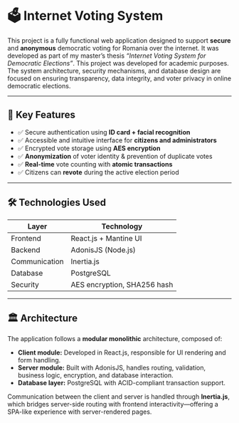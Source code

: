 # 🗳️ Internet Voting System

This project is a fully functional web application designed to support **secure** and **anonymous** democratic voting for Romania over the internet. It was developed as part of my master’s thesis _“Internet Voting System for Democratic Elections”_. This project was developed for academic purposes. The system architecture, security mechanisms, and database design are focused on ensuring transparency, data integrity, and voter privacy in online democratic elections.

---

## 🧩 Key Features

- ✅ Secure authentication using **ID card + facial recognition**
- ✅ Accessible and intuitive interface for **citizens and administrators**
- ✅ Encrypted vote storage using **AES encryption**
- ✅ **Anonymization** of voter identity & prevention of duplicate votes
- ✅ **Real-time** vote counting with **atomic transactions**
- ✅ Citizens can **revote** during the active election period

---

## 🛠️ Technologies Used

| Layer        | Technology                   |
|--------------|------------------------------|
| Frontend     | React.js + Mantine UI        |
| Backend      | AdonisJS (Node.js)           |
| Communication| Inertia.js                   |
| Database     | PostgreSQL                   |
| Security     | AES encryption, SHA256 hash  |

---

## 🏛️ Architecture

The application follows a **modular monolithic** architecture, composed of:

- **Client module:** Developed in React.js, responsible for UI rendering and form handling.
- **Server module:** Built with AdonisJS, handles routing, validation, business logic, encryption, and database interaction.
- **Database layer:** PostgreSQL with ACID-compliant transaction support.

Communication between the client and server is handled through **Inertia.js**, which bridges server-side routing with frontend interactivity—offering a SPA-like experience with server-rendered pages.
